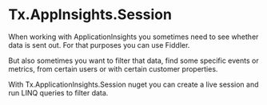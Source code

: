 # Tx.AppInsights.Session

When working with ApplicationInsights you sometimes need to see whether data is sent out. For that purposes you can use Fiddler.

But also sometimes you want to filter that data, find some specific events or metrics, from certain users or with certain customer properties.

With Tx.ApplicationInsights.Session nuget you can create a live session and run LINQ queries to filter data.
